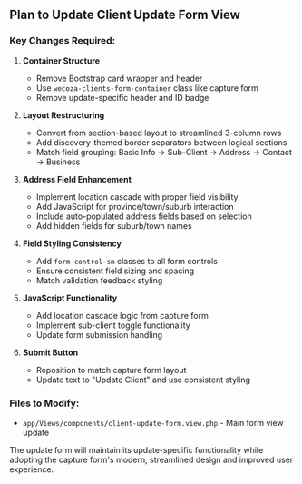 ## Plan to Update Client Update Form View

### Key Changes Required:

1. **Container Structure**
   - Remove Bootstrap card wrapper and header
   - Use `wecoza-clients-form-container` class like capture form
   - Remove update-specific header and ID badge

2. **Layout Restructuring**
   - Convert from section-based layout to streamlined 3-column rows
   - Add discovery-themed border separators between logical sections
   - Match field grouping: Basic Info → Sub-Client → Address → Contact → Business

3. **Address Field Enhancement**
   - Implement location cascade with proper field visibility
   - Add JavaScript for province/town/suburb interaction
   - Include auto-populated address fields based on selection
   - Add hidden fields for suburb/town names

4. **Field Styling Consistency**
   - Add `form-control-sm` classes to all form controls
   - Ensure consistent field sizing and spacing
   - Match validation feedback styling

5. **JavaScript Functionality**
   - Add location cascade logic from capture form
   - Implement sub-client toggle functionality
   - Update form submission handling

6. **Submit Button**
   - Reposition to match capture form layout
   - Update text to "Update Client" and use consistent styling

### Files to Modify:
- `app/Views/components/client-update-form.view.php` - Main form view update

The update form will maintain its update-specific functionality while adopting the capture form's modern, streamlined design and improved user experience.